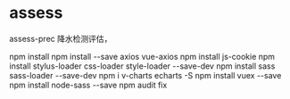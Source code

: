 # assess
assess-prec
降水检测评估，

npm install 
npm install --save axios vue-axios
npm install js-cookie
npm install stylus-loader css-loader style-loader --save-dev
npm install sass sass-loader --save-dev
npm i v-charts echarts -S
npm install vuex --save
npm install node-sass --save
npm audit fix

